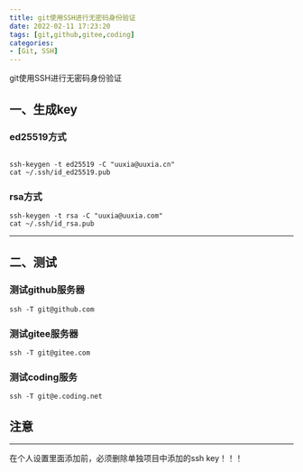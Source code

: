 ```yaml
---
title: git使用SSH进行无密码身份验证
date: 2022-02-11 17:23:20
tags: [git,github,gitee,coding]
categories:
- [Git, SSH]
---
```


git使用SSH进行无密码身份验证

<!--more-->

## 一、生成key

### ed25519方式

```

ssh-keygen -t ed25519 -C "uuxia@uuxia.cn"
cat ~/.ssh/id_ed25519.pub

```

### rsa方式
```
ssh-keygen -t rsa -C "uuxia@uuxia.com"
cat ~/.ssh/id_rsa.pub
```
---

## 二、测试


### 测试github服务器
```
ssh -T git@github.com
```
### 测试gitee服务器
```
ssh -T git@gitee.com
```
### 测试coding服务
```
ssh -T git@e.coding.net
```

## 注意
---
在个人设置里面添加前，必须删除单独项目中添加的ssh key！！！
